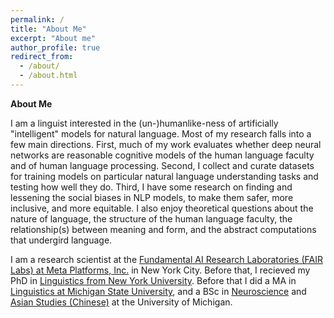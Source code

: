 ```yaml
---	
permalink: /	
title: "About Me"	
excerpt: "About me"	
author_profile: true	
redirect_from: 	
  - /about/	
  - /about.html	
---
```


**About Me**

I am a linguist interested in the (un-)humanlike-ness of artificially "intelligent" models for natural language. Most of my research falls into a few main directions. First, much of my work evaluates whether deep neural networks are reasonable cognitive models of the human language faculty and of human language processing. Second, I collect and curate datasets for training models on particular natural language understanding tasks and testing how well they do. Third, I have some research on finding and lessening the social biases in NLP models, to make them safer, more inclusive, and more equitable. I also enjoy theoretical questions about the nature of language, the structure of the human language faculty, the relationship(s) between meaning and form, and the abstract computations that undergird language. 

I am a research scientist at the [Fundamental AI Research Laboratories (FAIR Labs) at Meta Platforms, Inc.](https://ai.facebook.com/people/adina-williams) in New York City. Before that, I recieved my PhD in [Linguistics from New York University](https://as.nyu.edu/departments/linguistics/homepage.html). Before that I did a MA in [Linguistics at Michigan State University](https://lilac.msu.edu/linguistics/), and a BSc in [Neuroscience](https://lsa.umich.edu/neurosci) and [Asian Studies (Chinese)](https://lsa.umich.edu/asian) at the University of Michigan.
